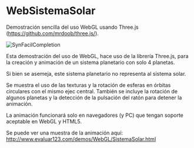 # WebSistemaSolar
Demostración sencilla del uso WebGL usando Three.js (https://github.com/mrdoob/three.js/).

![SynFacilCompletion](http://blog.pucp.edu.pe/blog/tito/wp-content/uploads/sites/610/2018/03/Sin-título-14.png "Imagen Sistema Solar")


Esta demostración del uso de WebGL, hace uso de la librería Three.js, para la creación y animación de un sistema planetario con solo 4 planetas.

Si bien se asemeja, este sistema planetario no representa al sistema solar.

Se muestra el uso de las texturas y la rotación de esferas en órbitas circulares con el mismo ejec central. También se incluye la rotación de algunos planetas y la detección de la pulsación del ratón para detener la animación.

La animación funcionará solo en navegadores (y PC) que tengan soporte aceptable en WebGL y HTML5.

Se puede ver una muestra de la animación aquí: http://www.evaluar123.com/demos/WebGL/SistemaSolar.html
